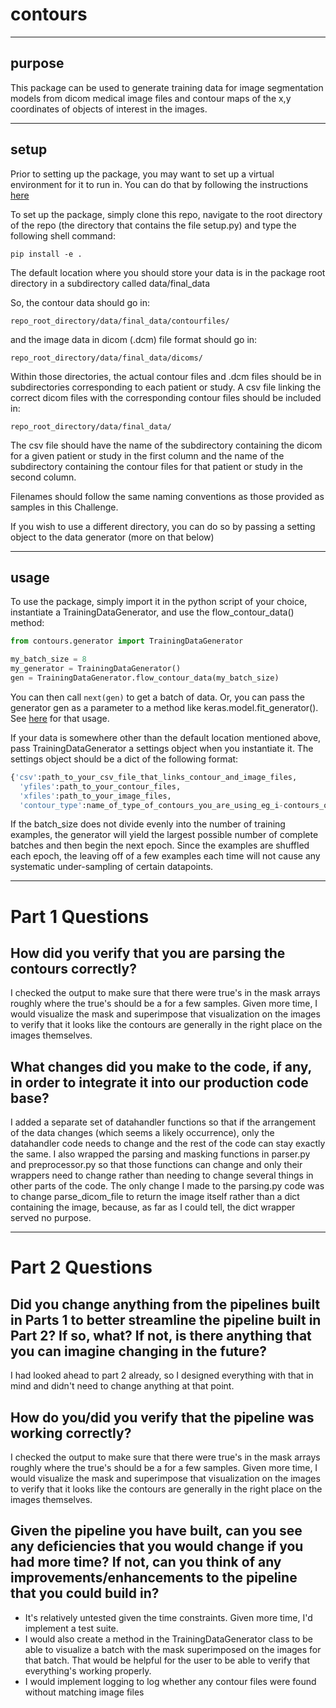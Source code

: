 # contours

------------------

## purpose

This package can be used to generate training data for image segmentation models from dicom medical image files and contour maps of the x,y coordinates of objects of interest in the images.

------------------

## setup

Prior to setting up the package, you may want to set up a virtual environment for it to run in. You can do that by following the instructions [here](https://virtualenv.pypa.io/en/stable/)

To set up the package, simply clone this repo, navigate to the root directory of the repo (the directory that contains the file setup.py) and type the following shell command:
```
pip install -e .
```

The default location where you should store your data is in the package root directory in a subdirectory called data/final_data

So, the contour data should go in:

```repo_root_directory/data/final_data/contourfiles/```

and the image data in dicom (.dcm) file format should go in:

```repo_root_directory/data/final_data/dicoms/```

Within those directories, the actual contour files and .dcm files should be in subdirectories corresponding to each patient or study. A csv file linking the correct dicom files with the corresponding contour files should be included in:

```repo_root_directory/data/final_data/```

The csv file should have the name of the subdirectory containing the dicom for a given patient or study in the first column and the name of the subdirectory containing the contour files for that patient or study in the second column.  

Filenames should follow the same naming conventions as those provided as samples in this Challenge.

If you wish to use a different directory, you can do so by passing a setting object to the data generator (more on that below)

------------------

## usage

To use the package, simply import it in the python script of your choice, instantiate a TrainingDataGenerator, and use the flow_contour_data() method:

```python
from contours.generator import TrainingDataGenerator

my_batch_size = 8
my_generator = TrainingDataGenerator()
gen = TrainingDataGenerator.flow_contour_data(my_batch_size)
```

You can then call ```next(gen)``` to get a batch of data. Or, you can pass the generator gen as a parameter to a method like keras.model.fit_generator().  See [here](https://keras.io/models/model/) for that usage.

If your data is somewhere other than the default location mentioned above, pass TrainingDataGenerator a settings object when you instantiate it.  The settings object should be a dict of the following format:
```python
{'csv':path_to_your_csv_file_that_links_contour_and_image_files,
  'yfiles':path_to_your_contour_files,
  'xfiles':path_to_your_image_files,
  'contour_type':name_of_type_of_contours_you_are_using_eg_i-contours_or_o-contours}
  ```

  If the batch_size does not divide evenly into the number of training examples, the generator will yield the largest possible number of complete batches and then begin the next epoch. Since the examples are shuffled each epoch, the leaving off of a few examples each time will not cause any systematic under-sampling of certain datapoints.

------------------


# Part 1 Questions

## How did you verify that you are parsing the contours correctly?
I checked the output to make sure that there were true's in the mask arrays roughly where the true's should be a for a few samples. Given more time, I would visualize the mask and superimpose that visualization on the images to verify that it looks like the contours are generally in the right place on the images themselves.  

## What changes did you make to the code, if any, in order to integrate it into our production code base?
I added a separate set of datahandler functions so that if the arrangement of the data changes (which seems a likely occurrence), only the datahandler code needs to change and the rest of the code can stay exactly the same. I also wrapped the parsing and masking functions in parser.py and preprocessor.py so that those functions can change and only their wrappers need to change rather than needing to change several things in other parts of the code.  The only change I made to the parsing.py code was to change parse_dicom_file to return the image itself rather than a dict containing the image, because, as far as I could tell, the dict wrapper served no purpose.

------------------


# Part 2 Questions

## Did you change anything from the pipelines built in Parts 1 to better streamline the pipeline built in Part 2? If so, what? If not, is there anything that you can imagine changing in the future?
I had looked ahead to part 2 already, so I designed everything with that in mind and didn't need to change anything at that point.

## How do you/did you verify that the pipeline was working correctly?
I checked the output to make sure that there were true's in the mask arrays roughly where the true's should be a for a few samples. Given more time, I would visualize the mask and superimpose that visualization on the images to verify that it looks like the contours are generally in the right place on the images themselves.  

## Given the pipeline you have built, can you see any deficiencies that you would change if you had more time? If not, can you think of any improvements/enhancements to the pipeline that you could build in?
- It's relatively untested given the time constraints. Given more time, I'd implement a test suite.
- I would also create a method in the TrainingDataGenerator class to be able to visualize a batch with the mask superimposed on the images for that batch. That would be helpful for the user to be able to verify that everything's working properly.
- I would implement logging to log whether any contour files were found without matching image files
